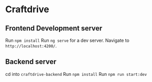 # Craftdrive


## Frontend Development server

Run `npm install`
Run `ng serve` for a dev server. Navigate to `http://localhost:4200/`.

## Backend server

cd into `craftdrive-backend`
Run `npm install`
Run `npm run start:dev`
